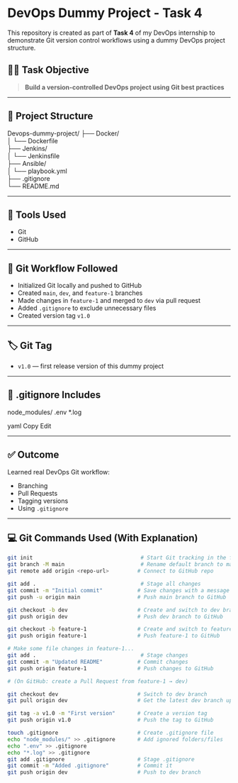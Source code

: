 # DevOps Dummy Project - Task 4

This repository is created as part of **Task 4** of my DevOps internship to demonstrate Git version control workflows using a dummy DevOps project structure.

## 🧑‍💻 Task Objective

> **Build a version-controlled DevOps project using Git best practices**

---

## 📂 Project Structure

Devops-dummy-project/ 
├── Docker/<br>
│ └── Dockerfile<br> 
├── Jenkins/<br>
│ └── Jenkinsfile<br> 
├── Ansible/<br>
│ └── playbook.yml<br>
├── .gitignore<br>
└── README.md<br>

---

## 🔧 Tools Used

- Git
- GitHub

---

## 🔄 Git Workflow Followed

- Initialized Git locally and pushed to GitHub
- Created `main`, `dev`, and `feature-1` branches
- Made changes in `feature-1` and merged to `dev` via pull request
- Added `.gitignore` to exclude unnecessary files
- Created version tag `v1.0`

---

## 🏷️ Git Tag

- `v1.0` — first release version of this dummy project

---

## 📁 .gitignore Includes

node_modules/ .env *.log

yaml
Copy
Edit

---

## ✅ Outcome

Learned real DevOps Git workflow:
- Branching
- Pull Requests
- Tagging versions
- Using `.gitignore`

---

## 💻 Git Commands Used (With Explanation)

```bash
git init                                  # Start Git tracking in the folder
git branch -M main                        # Rename default branch to main
git remote add origin <repo-url>         # Connect to GitHub repo

git add .                                 # Stage all changes
git commit -m "Initial commit"           # Save changes with a message
git push -u origin main                  # Push main branch to GitHub

git checkout -b dev                      # Create and switch to dev branch
git push origin dev                      # Push dev branch to GitHub

git checkout -b feature-1                # Create and switch to feature-1 branch
git push origin feature-1                # Push feature-1 to GitHub

# Make some file changes in feature-1...
git add .                                 # Stage changes
git commit -m "Updated README"           # Commit changes
git push origin feature-1                # Push changes to GitHub

# (On GitHub: create a Pull Request from feature-1 → dev)

git checkout dev                         # Switch to dev branch
git pull origin dev                      # Get the latest dev branch updates

git tag -a v1.0 -m "First version"       # Create a version tag
git push origin v1.0                     # Push the tag to GitHub

touch .gitignore                         # Create .gitignore file
echo "node_modules/" >> .gitignore       # Add ignored folders/files
echo ".env" >> .gitignore
echo "*.log" >> .gitignore
git add .gitignore                       # Stage .gitignore
git commit -m "Added .gitignore"         # Commit it
git push origin dev                      # Push to dev branch
